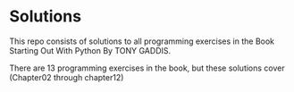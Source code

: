 # Solutions

This repo consists of solutions to all programming
exercises in the Book Starting Out With Python By
TONY GADDIS.

There are 13 programming exercises in the book,
but these solutions cover (Chapter02 through chapter12)
